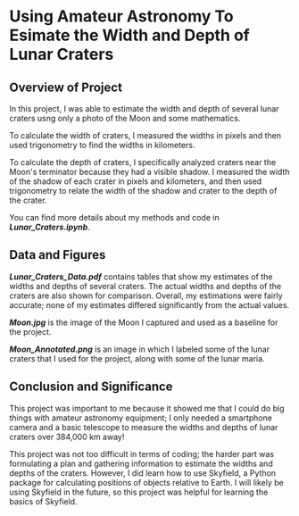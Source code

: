 # Using Amateur Astronomy To Esimate the Width and Depth of Lunar Craters

## Overview of Project

In this project, I was able to estimate the width and depth of several lunar craters usng only a photo of the Moon and some mathematics.

To calculate the width of craters, I measured the widths in pixels and then used trigonometry to find the widths in kilometers.

To calculate the depth of craters, I specifically analyzed craters near the Moon's terminator because they had a visible shadow. I measured the width of the shadow of each crater in pixels and kilometers, and then used trigonometry to relate the width of the shadow and crater to the depth of the crater. 

You can find more details about my methods and code in ***Lunar_Craters.ipynb***. 

## Data and Figures

***Lunar_Craters_Data.pdf*** contains tables that show my estimates of the widths and depths of several craters. The actual widths and depths of the craters are also shown for comparison. Overall, my estimations were fairly accurate; none of my estimates differed significantly from the actual values. 

***Moon.jpg*** is the image of the Moon I captured and used as a baseline for the project.

***Moon_Annotated.png*** is an image in which I labeled some of the lunar craters that I used for the project, along with some of the lunar maria.

## Conclusion and Significance

This project was important to me because it showed me that I could do big things with amateur astronomy equipment; I only needed a smartphone camera and a basic telescope to measure the widths and depths of lunar craters over 384,000 km away!

This project was not too difficult in terms of coding; the harder part was formulating a plan and gathering information to estimate the widths and depths of the craters. However, I did learn how to use Skyfield, a Python package for calculating positions of objects relative to Earth. I will likely be using Skyfield in the future, so this project was helpful for learning the basics of Skyfield. 




